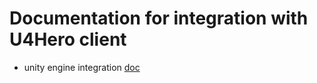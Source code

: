 # Documentation for integration with U4Hero client

- unity engine integration [doc](https://github.com/u4hero/client-integration/blob/main/unity-engine.md)
